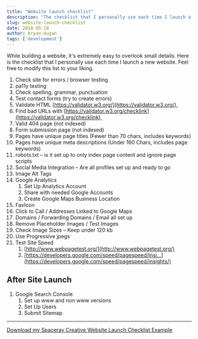 ```yaml
---
title: "Website launch checklist"
description: "The checklist that I personally use each time I launch a new website. Feel free to modify this list to your liking."
slug: website-launch-checklist
date: 2018-05-18
author: bryan-dugan
tags: ['development']
---
```


While building a website, it's extremely easy to overlook small details. Here is the checklist that I personally use each time I launch a new website. Feel free to modify this list to your liking.

1. Check site for errors / browser testing
2. pa11y testing
3. Check spelling, grammar, punctuation
4. Test contact forms (try to create errors)
5. Validate HTML [https://validator.w3.org/](https://validator.w3.org/) 
6. Find bad URLs with [https://validator.w3.org/checklink](https://validator.w3.org/checklink) 
7. Valid 404 page (not indexed)
8. Form submission page (not indexed)
9. Pages have unique page titles (Fewer than 70 chars, includes keywords)
10. Pages have unique meta descriptions (Under 160 Chars, includes page keywords)
11. robots.txt – is it set up to only index page content and ignore page scripts
12. Social Media Integration – Are all profiles set up and ready to go
13. Image Alt Tags
14. Google Analytics
    1. Set Up Analytics Account
    2. Share with needed Google Accounts
    3. Create Google Maps Business Location
15. FavIcon
16. Click to Call / Addresses Linked to Google Maps
17. Domains / Forwarding Domains / Email all set up
18. Remove Placeholder Images / Test Images
19. Check Image Sizes – Keep under 120 kb
20. Use Progressive jpegs
21. Test Site Speed
    1. [http://www.webpagetest.org/](http://www.webpagetest.org/)
    2. [https://developers.google.com/speed/pagespeed/insi…](https://developers.google.com/speed/pagespeed/insights/)

## **After Site Launch**

1. Google Search Console
    1. Set up www and non www versions
    2. Set Up Users
    3. Submit Sitemap

---

[Download my Spaceray Creative Website Launch Checklist Example](./Website_Launch_Checklist.pdf)

